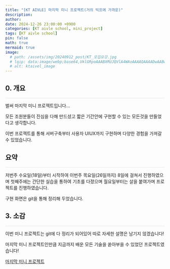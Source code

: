 ```yaml
---
title: "[KT AIVLE] 마지막 미니 프로젝트(거의 빅프에 가까운)"
description: 
author:
date: 2024-12-26 23:00:00 +0900
categories: [KT aivle school, mini_project]
tags: [KT aivle school]
pin: false
math: true
mermaid: true
image:
  # path: /assets/img/20240912_post/KT_모집요강.jpg
  # lqip: data:image/webp;base64,UklGRpoAAABXRUJQVlA4WAoAAAAQAAAADwAABwAAQUxQSDIAAAARL0AmbZurmr57yyIiqE8oiG0bejIYEQTgqiDA9vqnsUSI6H+oAERp2HZ65qP/VIAWAFZQOCBCAAAA8AEAnQEqEAAIAAVAfCWkAALp8sF8rgRgAP7o9FDvMCkMde9PK7euH5M1m6VWoDXf2FkP3BqV0ZYbO6NA/VFIAAAA
  # alt: ktaivel_image
---
```


## **0. 개요**
<hr style="height: 0.5px; background-color: rgba(0, 0, 0, .1); border: none;" /> 
벌써 마지막 미니 프로젝트입니다...

모든 조원분들이 진심을 다해 만드셨고 짧은 기간안에 구현할 수 있는 모든것을 만들었다고 생각합니다.

이번 프로젝트를 통해 서버구축부터 사용자 UIUX까지 구현하며 다양한 경험을 가져갈 수 있었습니다.

## **요약**
<hr style="height: 0.5px; background-color: rgba(0, 0, 0, .1); border: none;" /> 

저번주 수요일(18일)부터 시작하여 이번주 목요일(26일까지) 8일에 걸쳐서 진행하였으며
첫째주에는 간단한 실습을 통하여 기초를 다졌으며 월요일부터는 살을 붙여가며 프로젝트를 진행하였습니다.

구현 화면은 git을 통해 정리해 두었습니다.

## **3. 소감**
<hr style="height: 0.5px; background-color: rgba(0, 0, 0, .1); border: none;" /> 

이번 미니 프로젝트는 git에 다 정리가 되어있어 따로 자세한 설명은 남기지 않겠습니다!

마지막 미니 프로젝트인만큼 지금까지 배운 모든 기술을 쏟아부을 수 있었던 프로젝트였습니다!

[마지막 미니 프로젝트](https://github.com/Lucky-SeoYounghyun/emergency)